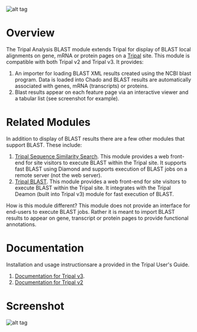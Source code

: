 ![alt tag](https://raw.githubusercontent.com/tripal/tripal/7.x-3.x/tripal/theme/images/tripal_logo.png)

# Overview
The Tripal Analysis BLAST module extends Tripal for display of BLAST local alignments on gene, mRNA or protein pages on a [Tripal](http://tripal.info) site.  This module is compatible with both Tripal v2 and Tripal v3.  It provides:

1.  An importer for loading BLAST XML results created using the NCBI blast program.  Data is loaded into Chado and BLAST results are automatically associated with genes, mRNA (transcripts) or proteins.
2.  Blast results appear on each feature page via an interactive viewer and a tabular list (see screenshot for example).

# Related Modules
In addition to display of BLAST results there are a few other modules that support BLAST.  These include:
1. [Tripal Sequence Similarity Search](https://github.com/tripal/tripal_sequence_similarity_search).  This module provides a web front-end for site visitors to execute BLAST within the Tripal site.  It supports fast BLAST using Diamond and supports execution of BLAST jobs on a remote server (not the web server).
2. [Tripal BLAST](https://github.com/tripal/tripal_blast).  This module provides a web front-end for site visitors to execute BLAST within the Tripal site. It integrates with the Tripal Deamon (built into Tripal v3) module for fast execution of BLAST.

How is this module different?  This module does not provide an interface for end-users to execute BLAST jobs.  Rather it is meant to import BLAST results to appear on gene, transcript or protein pages to provide functional annotations.

# Documentation

Installation and usage instructionsare a provided in the Tripal User's Guide. 

1. [Documentation for Tripal v3](https://tripal.readthedocs.io/en/latest/user_guide/example_genomics/func_annots.html).
2. [Documentation for Tripal v2](http://tripal.info/node/106)


# Screenshot

![alt tag](https://raw.githubusercontent.com/tripal/tripal_analysis_blast/7.x-3.x/files/tripal-analysis-blast-screenshot.png)
      
